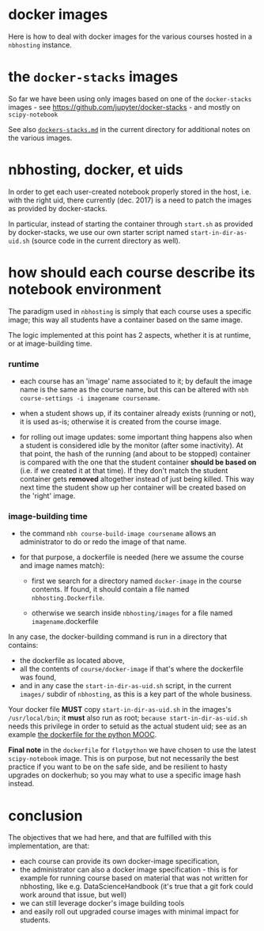 # docker images

Here is how to deal with docker images for the various courses hosted in a `nbhosting` instance.

# the `docker-stacks` images

So far we have been using only images based on one of the `docker-stacks` images - see https://github.com/jupyter/docker-stacks - and mostly on `scipy-notebook`

See also [`dockers-stacks.md`](docker-stacks.md) in the current directory for additional notes on the various images.

# nbhosting, docker, et uids

In order to get each user-created notebook properly stored in the host, i.e. with the right uid, there currently (dec. 2017) is a need to patch the images as provided by docker-stacks.

In particular, instead of starting the container through `start.sh` as provided by docker-stacks, we use our own starter script named `start-in-dir-as-uid.sh` (source code in the current directory as well).


# how should each course describe its notebook environment

The paradigm used in `nbhosting` is simply that each course uses a specific image; this way all students have a container based on the same image.

The logic implemented at this point has 2 aspects, whether it is at runtime, or at image-building time.

### runtime

* each course has an 'image' name associated to it; by default the image name is the same as the course name, but this can be altered with `nbh course-settings -i imagename coursename`.

* when a student shows up, if its container already exists (running or not), it is used as-is; otherwise it is created from the course image.

* for rolling out image updates: some important thing happens also when a student is considered idle by the monitor (after some inactivity). At that point, the hash of the running (and about to be stopped) container is compared with the one that the student container **should be based on** (i.e. if we created it at that time). If they don't match the student container gets **removed** altogether instead of just being killed. This way next time the student show up her container will be created based on the 'right' image.

### image-building time

* the command `nbh course-build-image coursename` allows an administrator to do or redo the image of that name.

* for that purpose, a dockerfile is needed (here we assume the course and image names match):

  * first we search for a directory named `docker-image` in the course contents. If found, it should contain a file named `nbhosting.Dockerfile`.

  * otherwise we search inside `nbhosting/images` for a file named `imagename`.dockerfile

In any case, the docker-building command is run in a directory that contains:

* the dockerfile as located above,
* all the contents of `course/docker-image` if that's where the dockerfile was found,
* and in any case the `start-in-dir-as-uid.sh` script, in the current `images/` subdir of `nbhosting`, as this is a key part of the whole business.

Your docker file **MUST** copy `start-in-dir-as-uid.sh` in the images's `/usr/local/bin`; it **must** also run as root; `because start-in-dir-as-uid.sh` needs this privilege in order to setuid as the actual student uid; see as an example [the dockerfile for the python MOOC](https://github.com/parmentelat/flotpython/blob/master/docker-image/nbhosting.Dockerfile).

**Final note** in the `dockerfile` for `flotpython` we have chosen to use the latest `scipy-notebook` image. This is on purpose, but not necessarily the best practice if you want to be on the safe side, and be resilient to hasty upgrades on dockerhub; so you may what to use a specific image hash instead.

# conclusion

The objectives that we had here, and that are fulfilled with this implementation, are that:

* each course can provide its own docker-image specification,
* the administrator can also a docker image specification - this is for example for running course based on material that was not written for nbhosting, like e.g. DataScienceHandbook (it's true that a git fork could work around that issue, but well)
* we can still leverage docker's image building tools
* and easily roll out upgraded course images with minimal impact for students.

